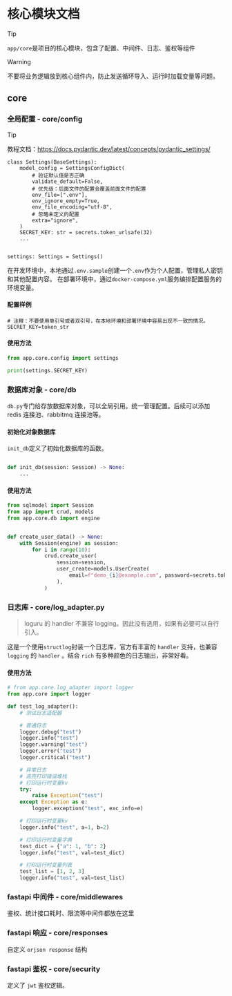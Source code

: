# 核心模块文档

> [!TIP]
> `app/core`是项目的核心模块，包含了配置、中间件、日志、鉴权等组件


> [!WARNING]
> 不要将业务逻辑放到核心组件内，防止发送循环导入、运行时加载变量等问题。

## core

### 全局配置 - core/config

> [!TIP]
> 教程文档：https://docs.pydantic.dev/latest/concepts/pydantic_settings/

```python{6,12}
class Settings(BaseSettings):
    model_config = SettingsConfigDict(
        # 验证默认值是否正确
        validate_default=False,
        # 优先级：后面文件的配置会覆盖前面文件的配置
        env_file=[".env"],  
        env_ignore_empty=True,
        env_file_encoding="utf-8",
        # 忽略未定义的配置
        extra="ignore",
    )
    SECRET_KEY: str = secrets.token_urlsafe(32)
    ...


settings: Settings = Settings()
```

在开发环境中，本地通过`.env.sample`创建一个`.env`作为个人配置，管理私人密钥和其他配置内容。
在部署环境中，通过`docker-compose.yml`服务编排配置服务的环境变量。

#### 配置样例

```shell
# 注释：不要使用单引号或者双引号，在本地环境和部署环境中容易出现不一致的情况。
SECRET_KEY=token_str
```

#### 使用方法

```python
from app.core.config import settings

print(settings.SECRET_KEY)
```



### 数据库对象 - core/db

`db.py`专门给存放数据库对象，可以全局引用。统一管理配置。后续可以添加 redis 连接池、rabbitmq 连接池等。

#### 初始化对象数据库

`init_db`定义了初始化数据库的函数。

```python

def init_db(session: Session) -> None:
    ...
```


#### 使用方法

```python
from sqlmodel import Session
from app import crud, models
from app.core.db import engine


def create_user_data() -> None:
    with Session(engine) as session:
        for i in range(10):
            crud.create_user(
                session=session,
                user_create=models.UserCreate(
                    email=f"demo_{i}@example.com", password=secrets.token_hex(16), username=f"demo_{i}"
                ),
            )
```

### 日志库 - core/log_adapter.py

> loguru 的 handler 不兼容 logging。因此没有选用，如果有必要可以自行引入。

这是一个使用`structlog`封装一个日志库，官方有丰富的 `handler` 支持，也兼容 `logging` 的 `handler` 。结合 `rich` 有多种颜色的日志输出，非常好看。

#### 使用方法

```python
# from app.core.log_adapter import logger 
from app.core import logger

def test_log_adapter():
    # 测试日志适配器

    # 普通日志
    logger.debug("test")
    logger.info("test")
    logger.warning("test")
    logger.error("test")
    logger.critical("test")

    # 异常日志
    # 高亮打印错误堆栈
    # 打印运行时变量kv
    try:
        raise Exception("test")
    except Exception as e:
        logger.exception("test", exc_info=e)

    # 打印运行时变量kv
    logger.info("test", a=1, b=2)

    # 打印运行时变量字典
    test_dict = {"a": 1, "b": 2}
    logger.info("test", val=test_dict)

    # 打印运行时变量列表
    test_list = [1, 2, 3]
    logger.info("test", val=test_list)

```


### fastapi 中间件 - core/middlewares

鉴权、统计接口耗时、限流等中间件都放在这里


### fastapi 响应 - core/responses

自定义 `orjson response` 结构

### fastapi 鉴权 - core/security

定义了 `jwt` 鉴权逻辑。
